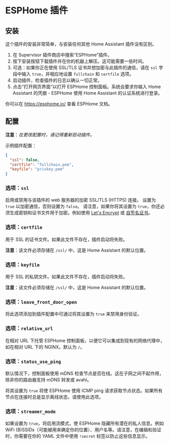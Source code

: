 # ESPHome 插件
## 安装

这个插件的安装非常简单，与安装任何其他 Home Assistant 插件没有区别。

1. 在 Supervisor 插件商店中搜索“ESPHome”插件。
2. 按下安装按钮下载插件并在你的机器上解压。这可能需要一些时间。
3. 可选：如果你正在使用 SSL/TLS 证书并想加密与此插件的通信，请在 `ssl` 字段中输入 `true`，并相应地设置 `fullchain` 和 `certfile` 选项。
4. 启动插件，检查插件的日志以确认一切正常。
5. 点击“打开网页界面”以打开 ESPHome 控制面板。系统会要求你输入 Home Assistant 的凭据 - ESPHome 使用 Home Assistant 的认证系统进行登录。

你可以在 https://esphome.io/ 查看 ESPHome 文档。

## 配置

**注意**：_在更改配置时，请记得重新启动插件。_

示例插件配置：

```json
{
  "ssl": false,
  "certfile": "fullchain.pem",
  "keyfile": "privkey.pem"
}
```

### 选项：`ssl`

启用或禁用与该插件的 web 服务器的加密 SSL/TLS (HTTPS) 连接。
设置为 `true` 以加密通信，否则设置为 `false`。
请注意，如果你将其设置为 `true`，你还必须生成密钥和证书文件用于加密。例如使用 [Let's Encrypt](https://www.home-assistant.io/addons/lets_encrypt/) 或 [自签名证书](https://www.home-assistant.io/docs/ecosystem/certificates/tls_self_signed_certificate/)。

### 选项：`certfile`

用于 SSL 的证书文件。如果此文件不存在，插件启动将失败。

**注意**：该文件必须存储在 `/ssl/` 中，这是 Home Assistant 的默认位置。

### 选项：`keyfile`

用于 SSL 的私钥文件。如果此文件不存在，插件启动将失败。

**注意**：该文件必须存储在 `/ssl/` 中，这是 Home Assistant 的默认位置。

### 选项：`leave_front_door_open`

将此选项添加到插件配置中可通过将其设置为 `true` 来禁用身份验证。

### 选项：`relative_url`

在相对 URL 下托管 ESPHome 控制面板，以便它可以集成到现有的网络代理中，如在相对 URL 下的 NGINX。默认为 `/`。

### 选项：`status_use_ping`

默认情况下，控制面板使用 mDNS 检查节点是否在线。这在子网之间不起作用，除非你的路由器支持 mDNS 转发或 avahi。

将其设置为 `true` 将使 ESPHome 使用 ICMP ping 请求获取节点状态。如果所有节点在连接时总是显示离线状态，请使用此选项。

### 选项：`streamer_mode`

如果设置为 `true`，将启用流模式，使 ESPHome 隐藏所有潜在的私人信息。例如 WiFi (B)SSIDs（可能被用来确定你的位置）、用户名等。请注意，在编辑和验证时，你需要在你的 YAML 文件中使用 `!secret` 标签以防止这些信息显示。